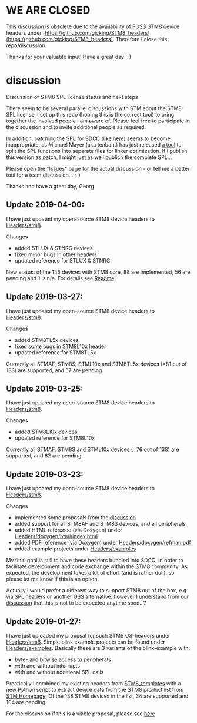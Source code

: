# WE ARE CLOSED

This discussion is obsolete due to the availability of FOSS STM8 device headers under 
[https://github.com/gicking/STM8_headers](https://github.com/gicking/STM8_headers).
Therefore I close this repo/discussion.

Thanks for your valuable input! Have a great day  :-)


# discussion
Discussion of STM8 SPL license status and next steps

There seem to be several parallel discussions with STM about the STM8-SPL license. I set up this repo (hoping this is the correct tool) to 
bring together the involved people I am aware of. Please feel free to participate in the discussion and to invite additional people as required.

In addition, patching the SPL for SDCC (like [here](https://github.com/gicking/STM8-SPL_SDCC_patch)) seems to become inappropriate, as 
Michael Mayer (aka tenbaht) has just released [a tool](https://github.com/tenbaht/spl-splitter) to split the SPL functions into separate 
files for linker optimization. If I publish this version as patch, I might just as well publich the complete SPL... 

Please open the "[Issues](https://github.com/STM8-SPL-license/discussion/issues)" page for the actual discussion - or tell me a better tool 
for a team discussion...  ;-)

Thanks and have a great day,
Georg


## Update 2019-04-00:

I have just updated my open-source STM8 device headers to [Headers/stm8](https://github.com/STM8-SPL-license/discussion/tree/master/Header). 

Changes
- added STLUX & STNRG devices
- fixed minor bugs in other headers
- updated reference for STLUX & STNRG

New status: of the 145 devices with STM8 core, 88 are implemented, 56 are pending and 1 is n/a. For details see [Readme](https://github.com/STM8-SPL-license/discussion/tree/master/Header)


## Update 2019-03-27:

I have just updated my open-source STM8 device headers to [Headers/stm8](https://github.com/STM8-SPL-license/discussion/tree/master/Header). 

Changes
- added STM8TL5x devices
- fixed some bugs in STM8L10x header
- updated reference for STM8TL5x 

Currently all STMAF, STM8S, STML10x and STM8TL5x devices (=81 out of 138) are supported, and 57 are pending 


## Update 2019-03-25:

I have just updated my open-source STM8 device headers to [Headers/stm8](https://github.com/STM8-SPL-license/discussion/tree/master/Header). 

Changes
- added STM8L10x devices
- updated reference for STM8L10x 

Currently all STMAF, STM8S and STML10x devices (=76 out of 138) are supported, and 62 are pending 


## Update 2019-03-23:

I have just updated my open-source STM8 device headers to [Headers/stm8](https://github.com/STM8-SPL-license/discussion/tree/master/Header). 

Changes
- implemented some proposals from the [discussion](https://github.com/STM8-SPL-license/discussion/issues)
- added support for all STM8AF and STM8S devices, and all peripherals
- added HTML reference (via Doxygen) under [Headers/doxygen/html/index.html](https://github.com/STM8-SPL-license/discussion/tree/master/Header/doxygen/html/index.html)
- added PDF reference (via Doxygen) under [Headers/doxygen/refman.pdf](https://github.com/STM8-SPL-license/discussion/blob/master/Header/doxygen/refman.pdf)
- added example projects under [Headers/examples](https://github.com/STM8-SPL-license/discussion/tree/master/Header/examples)

My final goal is still to have these headers bundled into SDCC, in order to facilitate development and code exchange within the STM8 community.
As expected, the development takes a lot of effort (and is rather dull), so please let me know if this is an option. 

Actually I would prefer a different way to support STM8 out of the box, e.g. via SPL headers or another OSS alternative, however I 
understand from our [discussion](https://github.com/STM8-SPL-license/discussion/issues) that this is not to be expected anytime soon...?



## Update 2019-01-27:

I have just uploaded my proposal for such STM8 OS-headers under [Headers/stm8](https://github.com/STM8-SPL-license/discussion/tree/master/Header/stm8). Simple blink example projects can be found under [Headers/examples](https://github.com/STM8-SPL-license/discussion/tree/master/Header/examples). Basically these are 3 variants of the blink-example with:
- byte- and bitwise access to peripherals
- with and without interrupts
- with and without additional SPL calls

Practically I combined my existing headers from [STM8_templates](https://github.com/gicking/STM8_templates) with a new Python script to extract device data from the STM8 product list from [STM Homepage](https://www.st.com/content/st_com/en/products/microcontrollers/stm8-8-bit-mcus.html). Of the 138 STM8 devices in the list, 34 are supported and 104 are pending. 

For the discussion if this is a viable proposal, please see [here](https://github.com/STM8-SPL-license/discussion/issues/1)